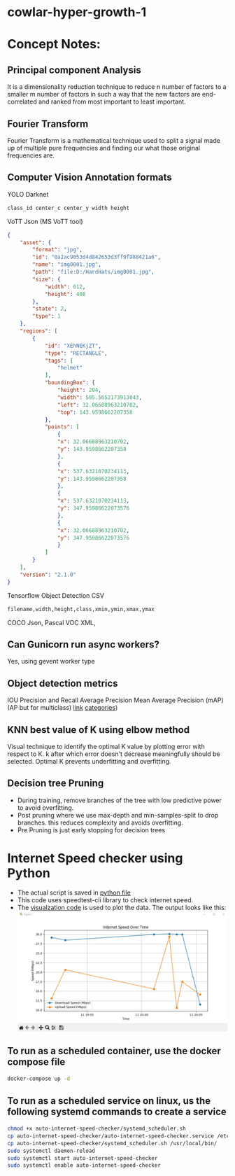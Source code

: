 # cowlar-hyper-growth-1


# Concept Notes:

## Principal component Analysis
It is a dimensionality reduction technique to reduce n number of factors to a smaller m number of factors in such a way that the new factors are end-correlated and ranked from most important to least important.
## Fourier Transform
Fourier Transform is a mathematical technique used to split a signal made up of multiple pure frequencies and finding our what those original frequencies are.

## Computer Vision Annotation formats

YOLO Darknet
```txt
class_id center_c center_y width height
```

VoTT Json (MS VoTT tool)
```json
{ 
	"asset": { 
		"format": "jpg", 
		"id": "0a2ac9053d4d842653d3ff9f988421a6", 
		"name": "img0001.jpg", 
		"path": "file:D:/HardHats/img0001.jpg", 
		"size": { 
			"width": 612, 
			"height": 408 
		}, 
		"state": 2, 
		"type": 1 
	}, 
	"regions": [ 
		{ 
			"id": "XEhNEKjZT", 
			"type": "RECTANGLE", 
			"tags": [ 
				"helmet" 
			], 
			"boundingBox": { 
				"height": 204, 
				"width": 505.5652173913043, 
				"left": 32.06688963210702, 
				"top": 143.9598662207358 
			}, 
			"points": [ 
				{ 
				"x": 32.06688963210702,
				"y": 143.9598662207358 
				}, 
				{ 
				"x": 537.6321070234113, 
				"y": 143.9598662207358 
				}, 
				{ 
				"x": 537.6321070234113, 
				"y": 347.95986622073576 
				}, 
				{ 
				"x": 32.06688963210702, 
				"y": 347.95986622073576 
				} 
			] 
		} 
	], 
	"version": "2.1.0" 
}
```
Tensorflow Object Detection CSV
```txt
filename,width,height,class,xmin,ymin,xmax,ymax
```
COCO Json, Pascal VOC XML, 

## Can Gunicorn run async workers?
Yes, using gevent worker type

## Object detection metrics
IOU
Precision and Recall
Average Precision
Mean Average Precision (mAP) (AP but for multiclass) [link](https://kili-technology.com/data-labeling/machine-learning/mean-average-precision-map-a-complete-guide) [categories](https://www.researchgate.net/figure/Mean-average-precision-mAP-graphs-for-the-categories-mAP-05-represents-the-mAP-value_fig6_364969172#:~:text=for%20the%20categories.-,mAP_0.,0.85%2C%200.9%2C%200.95))

## KNN best value of K using elbow method

Visual technique to identify the optimal K value by plotting error with respect to K. k after which error doesn't decrease meaningfully should be selected. Optimal K prevents underfitting and overfitting.

## Decision tree Pruning
- During training, remove branches of the tree with low predictive power to avoid overfitting.
- Post pruning where we use max-depth and min-samples-split to drop branches. this reduces complexity and avoids overfitting.
- Pre Pruning is just early stopping for decision trees


# Internet Speed checker using Python
- The actual script is saved in [python file](auto-internet-speed-checker\script.py)
- This code uses speedtest-cli library to check internet speed. 
- The [visualzation code](auto-internet-speed-checker\visualize.py) is used to plot the data. The output looks like this:
![Internet Speed](auto-internet-speed-checker\internet_speed_plot.jpg)

## To run as a scheduled container, use the docker compose file
```bash
docker-compose up -d
```

## To run as a scheduled service on linux, us the following systemd commands to create a service
```bash
chmod +x auto-internet-speed-checker/systemd_scheduler.sh
cp auto-internet-speed-checker/auto-internet-speed-checker.service /etc/systemd/system/
cp auto-internet-speed-checker/systemd_scheduler.sh /usr/local/bin/
sudo systemctl daemon-reload
sudo systemctl start auto-internet-speed-checker
sudo systemctl enable auto-internet-speed-checker
```
